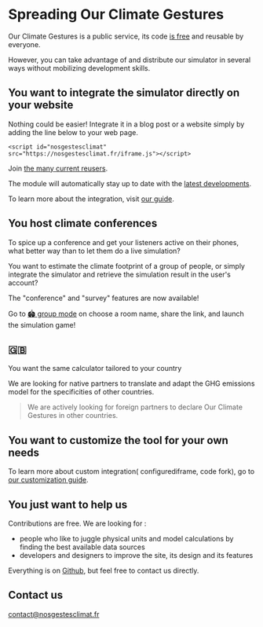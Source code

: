 # Spreading Our Climate Gestures

Our Climate Gestures is a public service, its code [is free](/documentation) and reusable by everyone.

However, you can take advantage of and distribute our simulator in several ways without mobilizing development skills.

## You want to integrate the simulator directly on your website

Nothing could be easier! Integrate it in a blog post or a website simply by adding the line below to your web page.

`<script id="nosgestesclimat" src="https://nosgestesclimat.fr/iframe.js"></script>`

Join [the many current reusers](https://datagir.ademe.fr/apps/nos-gestes-climat/).

The module will automatically stay up to date with the [latest developments](/nouveautés).

To learn more about the integration, visit [our guide](https://github.com/datagir/nosgestesclimat-site/blob/master/PERSONNALISATION.md).

## You host climate conferences

To spice up a conference and get your listeners active on their phones, what better way than to let them do a live simulation?

You want to estimate the climate footprint of a group of people, or simply integrate the simulator and retrieve the simulation result in the user's account?

The "conference" and "survey" features are now available!

Go to [🏟️ group mode](/groupe) on choose a room name, share the link, and launch the simulation game!

<h2 lang="en"> <span role="img" aria-label="" aria-hidden="true">🇬🇧</span> </h2>You want the same calculator tailored to your country

<p lang="en">We are looking for native partners to translate and adapt the GHG emissions model for the specificities of other countries.</p>

> We are actively looking for foreign partners to declare Our Climate Gestures in other countries.

## You want to customize the tool for your own needs

To learn more about custom integration<span lang="en">(</span> configured<span lang="en">iframe</span>, code fork), go to [our customization guide](https://github.com/datagir/nosgestesclimat-site/blob/master/PERSONNALISATION.md).

## You just want to help us

Contributions are free. We are looking for :

- people who like to juggle physical units and model calculations by finding the best available data sources
- developers and designers to improve the site, its design and its features

Everything is on [Github](https://github.com/datagir/?q=nosgestesclimat&amp;type=&amp;language=&amp;sort=), but feel free to contact us directly.

## Contact us

contact@nosgestesclimat.fr
